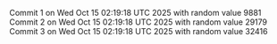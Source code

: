 Commit 1 on Wed Oct 15 02:19:18 UTC 2025 with random value 9881
Commit 2 on Wed Oct 15 02:19:18 UTC 2025 with random value 29179
Commit 3 on Wed Oct 15 02:19:18 UTC 2025 with random value 32416
